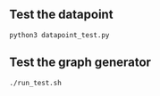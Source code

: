 
## Test the datapoint
``
python3 datapoint_test.py 
``

## Test the graph generator
``
./run_test.sh
``
